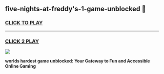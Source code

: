 
## five-nights-at-freddy's-1-game-unblocked 👋
<h3>
<a href="https://premium.freeplayer.one?title=five-nights-at-freddy's-1-game-unblocked&ref=14F">CLICK TO PLAY</a></h3>
<hr>

<h3>
<a href="https://premium.freeplayer.one?title=five-nights-at-freddy's-1-game-unblocked&ref=14F">CLICK 2 PLAY</a>
  
</h3>

<a href="https://premium.freeplayer.one?title=five-nights-at-freddy's-1-game-unblocked&ref=12F/"><img src="https://clearcache.store/games.png"></a>


**worlds hardest game unblocked: Your Gateway to Fun and Accessible Online Gaming**
